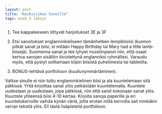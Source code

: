 ```yaml
---
layout: post
title: "Keskiviikon tunnille"
tags: ena5.3 läksyt
---
```


1. Tee kappaleeseen liittyvät harjoitukset 3E ja 3F

2. Etsi sanoitukset englanninkieliseen tämänhetken lempibiisiisi (kunnon pitkät sanat ja biisi, ei mitään Happy Birthday tai Mary had a little lamb-biisejä). Suomenna sanat ja tee lyhyet muistiinpanot niin, että osaat kertoa sanojen sisällön tiivistettynä englanniksi ryhmällesi. Varaudu myös, että pystyt soittamaan klipin biisistä puhelimesta tai tabletilta.

3. BONUS-tehtävä portfolioon (kuullunymmärtäminen).

Valitse sinulle ei niin tuttu englanninkielinen biisi ja ala kuuntelemaan sitä pätkissä. Yritä kirjoittaa sanat ylös pelkästään kuuntelemalla. Kuuntele uudestaan ja uudestaan, jopa pätkissä, niin että saisit kokonaan sanat ylös. Kuuntele yhteensä biisi 4-10 kertaa. Kirjoita sanoja paperille ja eri kuuntelukerroille vaihda kynän väriä, jotta erotan millä kerroilla sait minkäkin verran tekstiä ylös. Eli tästä lisäpisteitä portfolioon.